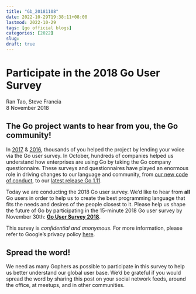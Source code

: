 ```yaml
---
title: "Gb_20181108"
date: 2022-10-29T19:38:11+08:00
lastmod: 2022-10-29
tags: [go official blogs]
categories: [2022]
slug:
draft: true
---
```


# Participate in the 2018 Go User Survey

Ran Tao, Steve Francia  
8 November 2018

## The Go project wants to hear from you, the Go community!

In [2017](https://blog.golang.org/survey2017-results) & [2016](https://blog.golang.org/survey2016-results), thousands of you helped the project by lending your voice via the Go user survey. In October, hundreds of companies helped us understand how enterprises are using Go by taking the Go company questionnaire. These surveys and questionnaires have played an enormous role in driving changes to our language and community, from [our new code of conduct](https://blog.golang.org/conduct-2018), to our [latest release Go 1.11](https://blog.golang.org/go1.11).

Today we are conducting the 2018 Go user survey. We’d like to hear from **all** Go users in order to help us to create the best programming language that fits the needs and desires of the people closest to it. Please help us shape the future of Go by participating in the 15-minute 2018 Go user survey by November 30th: [**Go User Survey 2018**](https://goo.gl/8Vzquh).

This survey is _confidential and anonymous_. For more information, please refer to Google’s privacy policy [here](https://policies.google.com/privacy).

## Spread the word!

We need as many Gophers as possible to participate in this survey to help us better understand our global user base. We’d be grateful if you would spread the word by sharing this post on your social network feeds, around the office, at meetups, and in other communities.